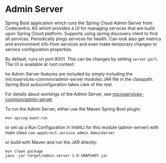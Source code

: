 # Admin Server

Spring Boot application which runs the Spring Cloud Admin Server from Codecentric AG which provides a UI for managing services that are build upon Spring Cloud platform.  Supports using spring discovery client to find all services.  Periodically pings services for health.  Can look also get metrics and environment info from services and even make temporary changes to service configuration properties.

By default, runs on port 8001.  This can be changes by setting `server.port`. The UI is available at root context.

he Admin Server features are included by simply including the microservices-common/admin-server modules JAR file in the classpath. Spring Boot autoconfiguration takes care of the rest.

For details about workings of the Admin Server, see [microservices-common/admin-server](../../microservices-common/admin-server).

To run the Admin Server, either use the Maven Spring Boot plugin:

```
mvn spring-boot:run
```

or set up a Run Configuration in IntelliJ for this module (admin-server) with main class `com.appdirect.service.admin.AdminServer`

or build with Maven and run the JAR directly:

```
mvn clean package
java -jar target/admin-server-1.0-SNAPSHOT.jar
```

